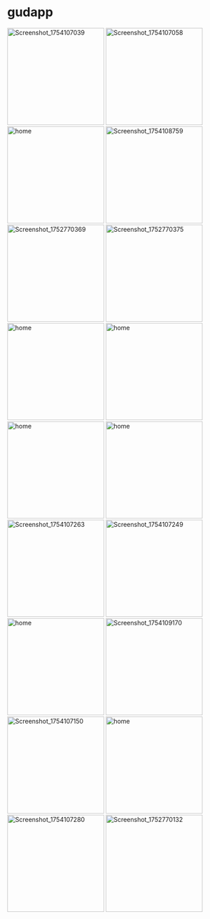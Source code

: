 # gudapp


<img width="221" alt="Screenshot_1754107039" src="https://github.com/user-attachments/assets/62c40849-8d03-40d2-ba6e-29303b8c6dee" />
<img width="221" alt="Screenshot_1754107058" src="https://github.com/user-attachments/assets/4d6e9291-7cd4-4d9b-9eaf-8ba15eca3ce2" />
<img width="221" alt="home" src="https://github.com/user-attachments/assets/3ea0088b-c477-4620-973d-779dd9a42143" />     
<img width="221" alt="Screenshot_1754108759" src="https://github.com/user-attachments/assets/977d9a71-f1fe-4582-8be6-35c1ce9286dd" />
<img width="221" alt="Screenshot_1752770369" src="https://github.com/user-attachments/assets/8c78be07-0d18-47f6-a08d-5ff275ad343a" />
<img width="221" alt="Screenshot_1752770375" src="https://github.com/user-attachments/assets/3bc8318c-6269-4948-86e3-2441f62b9466" />
<img width="221" alt="home" src="https://github.com/user-attachments/assets/0be5092a-a464-4e4a-8862-319208879832" /> 
<img width="221" alt="home" src="https://github.com/user-attachments/assets/96a4a22d-26b1-4f83-a6fc-f05d4b33a8e3" /> 
<img width="221" alt="home" src="https://github.com/user-attachments/assets/106e7fb8-873a-4444-8fbc-af24753a117c" /> 
<img width="221" alt="home" src="https://github.com/user-attachments/assets/e9fd512a-558b-40db-b6af-429fdb17f753" /> 
<img width="221" alt="Screenshot_1754107263" src="https://github.com/user-attachments/assets/96a4f6a1-65af-40d8-a72b-133b3318d6e9" />
<img width="221" alt="Screenshot_1754107249" src="https://github.com/user-attachments/assets/7cf8f029-bf58-43a9-962e-bbf8ba2ced81" />
<img width="221" alt="home" src="https://github.com/user-attachments/assets/2746339a-6bc5-4be2-bab6-b4b945ad7d02" /> 
<img width="221" alt="Screenshot_1754109170" src="https://github.com/user-attachments/assets/9121bbf8-1600-4edb-b6ed-5fd7a389ce67" />
<img width="221" alt="Screenshot_1754107150" src="https://github.com/user-attachments/assets/f6d19d5d-55ce-450a-bb4e-697522736a4a" />
<img width="221" alt="home" src="https://github.com/user-attachments/assets/af7bbbda-fb2f-4d85-b2fd-daf06e0bb209" /> 
<img width="221" alt="Screenshot_1754107280" src="https://github.com/user-attachments/assets/6e2285e4-4fc0-4087-8a41-bf5593b78735" />
<img width="221" alt="Screenshot_1752770132" src="https://github.com/user-attachments/assets/d784c629-3c1e-4505-89a1-b171fcef55b2" />
